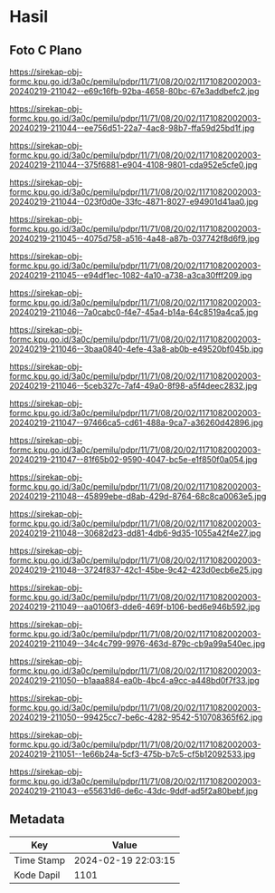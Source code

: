 # Hasil

## Foto C Plano

https://sirekap-obj-formc.kpu.go.id/3a0c/pemilu/pdpr/11/71/08/20/02/1171082002003-20240219-211042--e69c16fb-92ba-4658-80bc-67e3addbefc2.jpg

https://sirekap-obj-formc.kpu.go.id/3a0c/pemilu/pdpr/11/71/08/20/02/1171082002003-20240219-211044--ee756d51-22a7-4ac8-98b7-ffa59d25bd1f.jpg

https://sirekap-obj-formc.kpu.go.id/3a0c/pemilu/pdpr/11/71/08/20/02/1171082002003-20240219-211044--375f6881-e904-4108-9801-cda952e5cfe0.jpg

https://sirekap-obj-formc.kpu.go.id/3a0c/pemilu/pdpr/11/71/08/20/02/1171082002003-20240219-211044--023f0d0e-33fc-4871-8027-e94901d41aa0.jpg

https://sirekap-obj-formc.kpu.go.id/3a0c/pemilu/pdpr/11/71/08/20/02/1171082002003-20240219-211045--4075d758-a516-4a48-a87b-037742f8d6f9.jpg

https://sirekap-obj-formc.kpu.go.id/3a0c/pemilu/pdpr/11/71/08/20/02/1171082002003-20240219-211045--e94df1ec-1082-4a10-a738-a3ca30fff209.jpg

https://sirekap-obj-formc.kpu.go.id/3a0c/pemilu/pdpr/11/71/08/20/02/1171082002003-20240219-211046--7a0cabc0-f4e7-45a4-b14a-64c8519a4ca5.jpg

https://sirekap-obj-formc.kpu.go.id/3a0c/pemilu/pdpr/11/71/08/20/02/1171082002003-20240219-211046--3baa0840-4efe-43a8-ab0b-e49520bf045b.jpg

https://sirekap-obj-formc.kpu.go.id/3a0c/pemilu/pdpr/11/71/08/20/02/1171082002003-20240219-211046--5ceb327c-7af4-49a0-8f98-a5f4deec2832.jpg

https://sirekap-obj-formc.kpu.go.id/3a0c/pemilu/pdpr/11/71/08/20/02/1171082002003-20240219-211047--97466ca5-cd61-488a-9ca7-a36260d42896.jpg

https://sirekap-obj-formc.kpu.go.id/3a0c/pemilu/pdpr/11/71/08/20/02/1171082002003-20240219-211047--81f65b02-9590-4047-bc5e-e1f850f0a054.jpg

https://sirekap-obj-formc.kpu.go.id/3a0c/pemilu/pdpr/11/71/08/20/02/1171082002003-20240219-211048--45899ebe-d8ab-429d-8764-68c8ca0063e5.jpg

https://sirekap-obj-formc.kpu.go.id/3a0c/pemilu/pdpr/11/71/08/20/02/1171082002003-20240219-211048--30682d23-dd81-4db6-9d35-1055a42f4e27.jpg

https://sirekap-obj-formc.kpu.go.id/3a0c/pemilu/pdpr/11/71/08/20/02/1171082002003-20240219-211048--3724f837-42c1-45be-9c42-423d0ecb6e25.jpg

https://sirekap-obj-formc.kpu.go.id/3a0c/pemilu/pdpr/11/71/08/20/02/1171082002003-20240219-211049--aa0106f3-dde6-469f-b106-bed6e946b592.jpg

https://sirekap-obj-formc.kpu.go.id/3a0c/pemilu/pdpr/11/71/08/20/02/1171082002003-20240219-211049--34c4c799-9976-463d-879c-cb9a99a540ec.jpg

https://sirekap-obj-formc.kpu.go.id/3a0c/pemilu/pdpr/11/71/08/20/02/1171082002003-20240219-211050--b1aaa884-ea0b-4bc4-a9cc-a448bd0f7f33.jpg

https://sirekap-obj-formc.kpu.go.id/3a0c/pemilu/pdpr/11/71/08/20/02/1171082002003-20240219-211050--99425cc7-be6c-4282-9542-510708365f62.jpg

https://sirekap-obj-formc.kpu.go.id/3a0c/pemilu/pdpr/11/71/08/20/02/1171082002003-20240219-211051--1e66b24a-5cf3-475b-b7c5-cf5b12092533.jpg

https://sirekap-obj-formc.kpu.go.id/3a0c/pemilu/pdpr/11/71/08/20/02/1171082002003-20240219-211043--e55631d6-de6c-43dc-9ddf-ad5f2a80bebf.jpg


## Metadata

| Key        | Value               |
| ---------- | ------------------- |
| Time Stamp | 2024-02-19 22:03:15 |
| Kode Dapil | 1101                |



